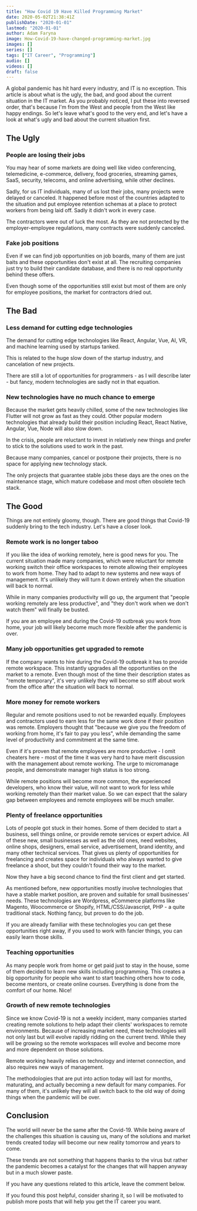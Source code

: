 ```yaml
---
title: "How Covid 19 Have Killed Programming Market"
date: 2020-05-02T21:38:41Z
publishDate: "2020-01-01"
lastmod: "2020-01-01"
author: Adam Faryna
image: How-Covid-19-have-changed-programming-market.jpg
images: []
series: []
tags: ["IT Career", "Programming"]
audio: []
videos: []
draft: false
---
```


A global pandemic has hit hard every industry, and IT is no exception. This article is about what is the ugly, the bad, and good about the current situation in the IT market. As you probably noticed, I put these into reversed order, that's because I'm from the West and people from the West like happy endings. So let's leave what's good to the very end, and let's have a look at what's ugly and bad about the current situation first.

## The Ugly

### People are losing their jobs

You may hear of some markets are doing well like video conferencing, telemedicine, e-commerce, delivery, food groceries, streaming games, SaaS, security, telecoms, and online advertising, while other declines.

Sadly, for us IT individuals, many of us lost their jobs, many projects were delayed or canceled. It happened before most of the countries adapted to the situation and put employee retention schemas at a place to protect workers from being laid off. Sadly it didn't work in every case.

The contractors were out of luck the most. As they are not protected by the employer-employee regulations, many contracts were suddenly canceled.

### Fake job positions

Even if we can find job opportunities on job boards, many of them are just baits and these opportunities don't exist at all. The recruiting companies just try to build their candidate database, and there is no real opportunity behind these offers.

Even though some of the opportunities still exist but most of them are only for employee positions, the market for contractors dried out.

## The Bad

### Less demand for cutting edge technologies

The demand for cutting edge technologies like React, Angular, Vue, AI, VR, and machine learning used by startups tanked.

This is related to the huge slow down of the startup industry, and cancelation of new projects.

There are still a lot of opportunities for programmers - as I will describe later - but fancy, modern technologies are sadly not in that equation.

### New technologies have no much chance to emerge

Because the market gets heavily chilled, some of the new technologies like Flutter will not grow as fast as they could. Other popular modern technologies that already build their position including React, React Native, Angular, Vue, Node will also slow down.

In the crisis, people are reluctant to invest in relatively new things and prefer to stick to the solutions used to work in the past.

Because many companies, cancel or postpone their projects, there is no space for applying new technology stack.

The only projects that guarantee stable jobs these days are the ones on the maintenance stage, which mature codebase and most often obsolete tech stack.

## The Good

Things are not entirely gloomy, though. There are good things that Covid-19 suddenly bring to the tech industry. Let's have a closer look.

### Remote work is no longer taboo

If you like the idea of working remotely, here is good news for you. The current situation made many companies, which were reluctant for remote working switch their office workspaces to remote allowing their employees to work from home. They had to adapt to new systems and new ways of management. It's unlikely they will turn it down entirely when the situation will back to normal.

While in many companies productivity will go up, the argument that "people working remotely are less productive", and "they don't work when we don't watch them" will finally be busted.

If you are an employee and during the Covid-19 outbreak you work from home, your job will likely become much more flexible after the pandemic is over.

### Many job opportunities get upgraded to remote

If the company wants to hire during the Covid-19 outbreak it has to provide remote workspace. This instantly upgrades all the opportunities on the market to a remote. Even though most of the time their description states as "remote temporary", it's very unlikely they will become so stiff about work from the office after the situation will back to normal.

### More money for remote workers

Regular and remote positions used to not be rewarded equally. Employees and contractors used to earn less for the same work done if their position was remote. Employers thought that "because we give you the freedom of working from home, it's fair to pay you less", while demanding the same level of productivity and commitment at the same time.

Even if it's proven that remote employees are more productive - I omit cheaters here - most of the time it was very hard to have merit discussion with the management about remote working. The urge to micromanage people, and demonstrate manager high status is too strong.

While remote positions will become more common, the experienced developers, who know their value, will not want to work for less while working remotely than their market value. So we can expect that the salary gap between employees and remote employees will be much smaller.

### Plenty of freelance opportunities

Lots of people got stuck in their homes. Some of them decided to start a business, sell things online, or provide remote services or expert advice. All of these new, small businesses as well as the old ones, need websites, online shops, designers, email service, advertisement, brand identity, and many other technical services. That gives us plenty of opportunities for freelancing and creates space for individuals who always wanted to give freelance a shoot, but they couldn't found their way to the market.

Now they have a big second chance to find the first client and get started.

As mentioned before, new opportunities mostly involve technologies that have a stable market position, are proven and suitable for small businesses' needs. These technologies are Wordpress, eCommerce platforms like Magento, Woocommerce or Shopify, HTML/CSS/Javascript, PHP - a quite traditional stack. Nothing fancy, but proven to do the job.

If you are already familiar with these technologies you can get these opportunities right away, if you used to work with fancier things, you can easily learn those skills.

### Teaching opportunities

As many people work from home or get paid just to stay in the house, some of them decided to learn new skills including programming. This creates a big opportunity for people who want to start teaching others how to code, become mentors, or create online courses. Everything is done from the comfort of our home. Nice!

### Growth of new remote technologies

Since we know Covid-19 is not a weekly incident, many companies started creating remote solutions to help adapt their clients' workspaces to remote environments. Because of increasing market need, these technologies will not only last but will evolve rapidly ridding on the current trend. While they will be growing so the remote workspaces will evolve and become more and more dependent on those solutions.

Remote working heavily relies on technology and internet connection, and also requires new ways of management.

The methodologies that are put into action today will last for months, maturating, and actually becoming a new default for many companies. For many of them, it's unlikely they will all switch back to the old way of doing things when the pandemic will be over.

## Conclusion

The world will never be the same after the Covid-19. While being aware of the challenges this situation is causing us, many of the solutions and market trends created today will become our new reality tomorrow and years to come.

These trends are not something that happens thanks to the virus but rather the pandemic becomes a catalyst for the changes that will happen anyway but in a much slower paste.

If you have any questions related to this article, leave the comment below.

If you found this post helpful, consider sharing it, so I will be motivated to publish more posts that will help you get the IT career you want.
